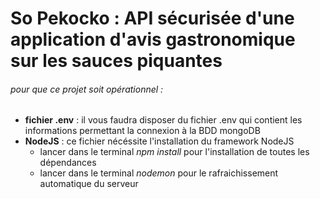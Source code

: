 # So Pekocko : API sécurisée d'une application d'avis gastronomique sur les sauces piquantes

###### pour que ce projet soit opérationnel :
* **fichier .env** : il vous faudra disposer du fichier .env qui contient les informations permettant la connexion à la BDD mongoDB
* **NodeJS** : ce fichier nécéssite l'installation du framework NodeJS
  * lancer dans le terminal _npm install_ pour l'installation de toutes les dépendances
  * lancer dans le terminal _nodemon_ pour le rafraichissement automatique du serveur
